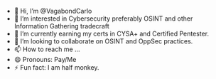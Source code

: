 - 👋 Hi, I’m @VagabondCarlo
- 👀 I’m interested in Cybersecurity preferably OSINT and other Information Gathering tradecraft
- 🌱 I’m currently earning my certs in CYSA+ and Certified Pentester.
- 💞️ I’m looking to collaborate on OSINT and OppSec practices.
- 📫 How to reach me ...
- 😄 Pronouns: Pay/Me
- ⚡ Fun fact: I am half monkey.

<!---
VagabondCarlo/VagabondCarlo is a portforlio Repository in which I am sharing things I have worked on as I gain more experience in Cybersecurity. 
